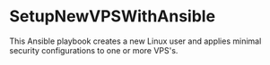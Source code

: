 # SetupNewVPSWithAnsible
This Ansible playbook creates a new Linux user and applies minimal security configurations to one or more VPS's.
